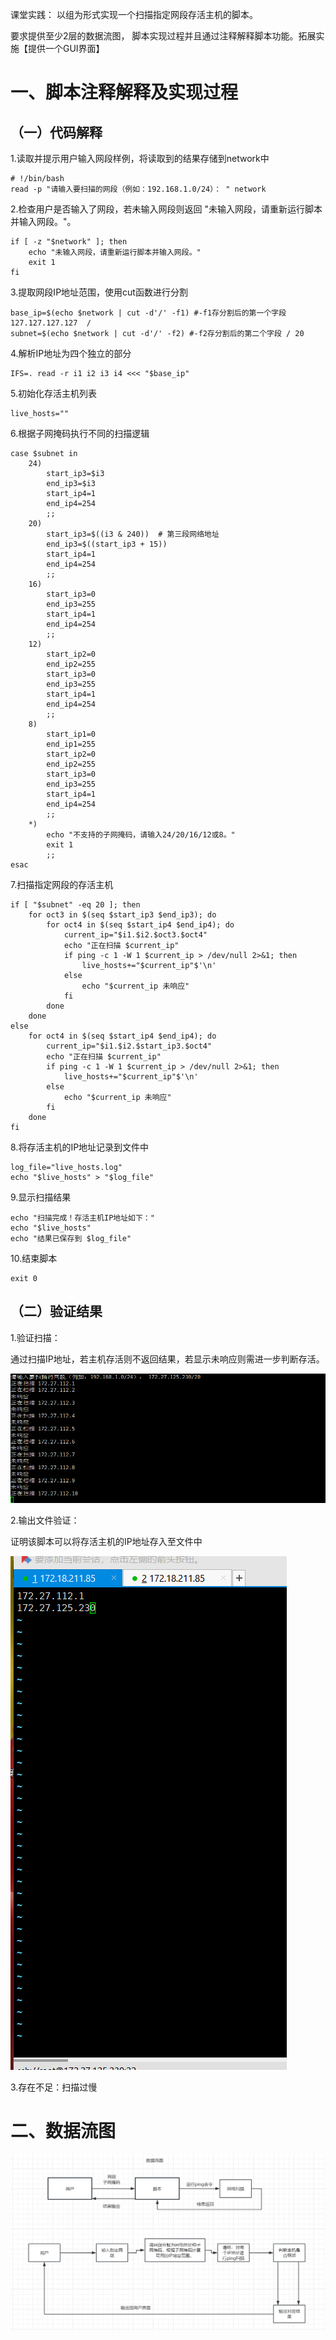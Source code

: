 课堂实践：  以组为形式实现一个扫描指定网段存活主机的脚本。

要求提供至少2层的数据流图， 脚本实现过程并且通过注释解释脚本功能。拓展实施【提供一个GUI界面】

# 一、脚本注释解释及实现过程

## （一）代码解释

1.读取并提示用户输入网段样例，将读取到的结果存储到network中

```shell
# !/bin/bash
read -p "请输入要扫描的网段（例如：192.168.1.0/24）： " network
```

2.检查用户是否输入了网段，若未输入网段则返回 "未输入网段，请重新运行脚本并输入网段。"。

```shell
if [ -z "$network" ]; then
    echo "未输入网段，请重新运行脚本并输入网段。"
    exit 1
fi
```

3.提取网段IP地址范围，使用cut函数进行分割

```shell
base_ip=$(echo $network | cut -d'/' -f1) #-f1存分割后的第一个字段127.127.127.127  /
subnet=$(echo $network | cut -d'/' -f2) #-f2存分割后的第二个字段 / 20
```

4.解析IP地址为四个独立的部分

```shell
IFS=. read -r i1 i2 i3 i4 <<< "$base_ip" 
```

5.初始化存活主机列表

```shell
live_hosts=""
```

6.根据子网掩码执行不同的扫描逻辑

```
case $subnet in
    24)
        start_ip3=$i3
        end_ip3=$i3
        start_ip4=1
        end_ip4=254
        ;;
    20)
        start_ip3=$((i3 & 240))  # 第三段网络地址
        end_ip3=$((start_ip3 + 15))
        start_ip4=1
        end_ip4=254
        ;;
    16)
        start_ip3=0
        end_ip3=255
        start_ip4=1
        end_ip4=254
        ;;
    12)
        start_ip2=0
        end_ip2=255
        start_ip3=0
        end_ip3=255
        start_ip4=1
        end_ip4=254
        ;;
    8)
        start_ip1=0
        end_ip1=255
        start_ip2=0
        end_ip2=255
        start_ip3=0
        end_ip3=255
        start_ip4=1
        end_ip4=254
        ;;
    *)
        echo "不支持的子网掩码，请输入24/20/16/12或8。"
        exit 1
        ;;
esac
```

7.扫描指定网段的存活主机

```shell
if [ "$subnet" -eq 20 ]; then
    for oct3 in $(seq $start_ip3 $end_ip3); do
        for oct4 in $(seq $start_ip4 $end_ip4); do
            current_ip="$i1.$i2.$oct3.$oct4"
            echo "正在扫描 $current_ip"
            if ping -c 1 -W 1 $current_ip > /dev/null 2>&1; then
                live_hosts+="$current_ip"$'\n'
            else
                echo "$current_ip 未响应"
            fi
        done
    done
else
    for oct4 in $(seq $start_ip4 $end_ip4); do
        current_ip="$i1.$i2.$start_ip3.$oct4"
        echo "正在扫描 $current_ip"
        if ping -c 1 -W 1 $current_ip > /dev/null 2>&1; then
            live_hosts+="$current_ip"$'\n'
        else
            echo "$current_ip 未响应"
        fi
    done
fi
```

8.将存活主机的IP地址记录到文件中

```shell
log_file="live_hosts.log"
echo "$live_hosts" > "$log_file"
```

9.显示扫描结果

```shell
echo "扫描完成！存活主机IP地址如下："
echo "$live_hosts"
echo "结果已保存到 $log_file"
```

10.结束脚本

```shell
exit 0
```

## （二）验证结果

1.验证扫描：

通过扫描IP地址，若主机存活则不返回结果，若显示未响应则需进一步判断存活。

![2](第0组2024年9月6日作业/2.png)

2.输出文件验证：

证明该脚本可以将存活主机的IP地址存入至文件中

![3](第0组2024年9月6日作业/3.png)

3.存在不足：扫描过慢

# 二、数据流图

![1](第0组2024年9月6日作业/1.png)